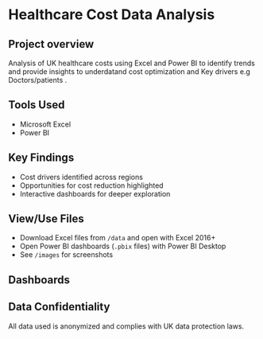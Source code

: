 # Healthcare Cost Data Analysis

## Project overview
Analysis of UK healthcare costs using Excel and Power BI to identify trends and provide insights to underdatand cost optimization and Key drivers e.g Doctors/patients  .

## Tools Used
- Microsoft Excel
- Power BI

## Key Findings
- Cost drivers identified across regions
- Opportunities for cost reduction highlighted
- Interactive dashboards for deeper exploration

## View/Use Files
- Download Excel files from `/data` and open with Excel 2016+
- Open Power BI dashboards (`.pbix` files) with Power BI Desktop
- See `/images` for screenshots

## Dashboards


## Data Confidentiality
All data used is anonymized and complies with UK data protection laws.
